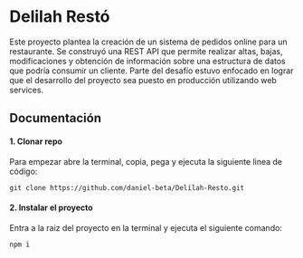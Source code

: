 # Delilah Restó

Este proyecto plantea la creación de un sistema de pedidos online para un restaurante. Se construyó una REST API que permite realizar altas, bajas, modificaciones y obtención de información sobre una estructura de datos que podría consumir un cliente. Parte del desafío estuvo enfocado en lograr que el desarrollo del proyecto sea puesto en producción utilizando web services.

## Documentación

#### 1. Clonar repo

Para empezar abre la terminal, copia, pega y ejecuta la siguiente linea de código:
```
git clone https://github.com/daniel-beta/Delilah-Resto.git
```


#### 2. Instalar el proyecto

Entra a la raiz del proyecto en la terminal y ejecuta el siguiente comando:
```
npm i
```

